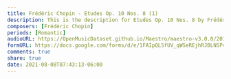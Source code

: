```yaml
---
title: Frédéric Chopin - Etudes Op. 10 Nos. 8 (1)
description: This is the description for Etudes Op. 10 Nos. 8 by Frédéric Chopin
composers: [Frédéric Chopin]
periods: [Romantic]
audioURL: https://OpenMusicDataset.github.io/Maestro/maestro-v3.0.0/2011/MIDI-Unprocessed_24_R1_2011_MID--AUDIO_R1-D9_10_Track10_wav.midi
formURL: https://docs.google.com/forms/d/e/1FAIpQLSfUV_qWSeREjhRJBLNSP4SrsMB4bT5OHdXCFFpJbyFjeld5lw/viewform
comments: true
share: true
date: 2021-08-08T07:43:13-06:00
---
```

